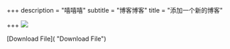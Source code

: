 +++
description = "嘻嘻嘻"
subtitle = "博客博客"
title = "添加一个新的博客"

+++
![](/images/banner-art.svg)

[Download File]( "Download File")